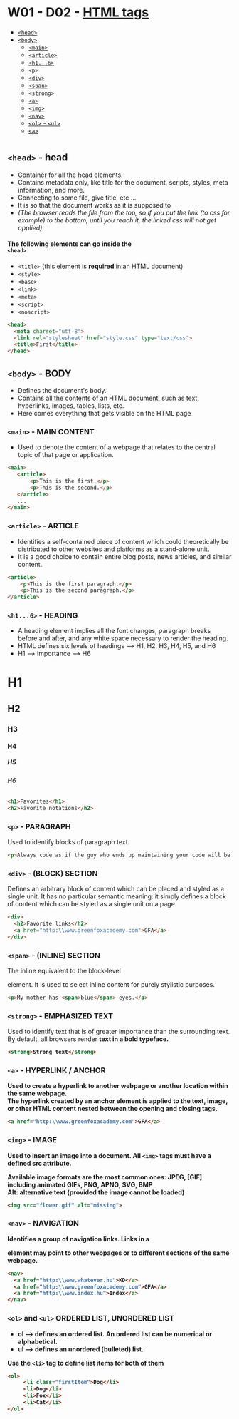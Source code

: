 # W01 - D02 - [HTML tags](https://html.com/tags/)

- [`<head>`](#head---head)
- [`<body>`](#body---body)
    - [`<main>`](#main---main-content)
    - [`<article>`](#article---article)
    - [`<h1...6>`](#h16---heading)
    - [`<p>`](#p---paragraph)
    - [`<div>`](#div---block-section)
    - [`<span>`](#span---inline-section)
    - [`<strong>`](#strong---emphasized-text)
    - [`<a>`](#a---hyperlink--anchor)
    - [`<img>`](#img---image)
    - [`<nav>`](#nav---navigation)
    - [`<ol>` - `<ul>`](#ol-and-ul-ordered-list-unordered-list)
    - [`<a>`](#a---)

#

## `<head>` - head
- Container for all the head elements.
- Contains metadata only, like title for the document, scripts, styles, meta information, and more.
- Connecting to some file, give title, etc ...
- It is so that the document works as it is supposed to
- _(The browser reads the file from the top, so if you put the link (to css for example) to the bottom, until you reach it, the linked css will not get applied)_


#### The following elements can go inside the <br/>`<head>`
- `<title>` (this element is **required** in an HTML document)
- `<style>`
- `<base>`
- `<link>`
- `<meta>`
- `<script>`
- `<noscript>`

```HTML
<head>
  <meta charset="utf-8">
  <link rel="stylesheet" href="style.css" type="text/css">
  <title>First</title>
</head>
```

## `<body>` - BODY
- Defines the document's body.
- Contains all the contents of an HTML document, such as text, hyperlinks, images, tables, lists, etc.
- Here comes everything that gets visible on the HTML page


### `<main>` - MAIN CONTENT
- Used to denote the content of a webpage that relates to the central topic of that page or application.


```HTML
<main>
   <article>
       <p>This is the first.</p>
       <p>This is the second.</p>
   </article>
   ...
</main>
```


### `<article>` - ARTICLE
- Identifies a self-contained piece of content which could theoretically be distributed to other websites and platforms as a stand-alone unit.
- It is a good choice to contain entire blog posts, news articles, and similar content.

```HTML
<article>
    <p>This is the first paragraph.</p>
    <p>This is the second paragraph.</p>
</article>
```

### `<h1...6>` - HEADING
- A heading element implies all the font changes, paragraph breaks before and after, and any white space necessary to render the heading.
- HTML defines six levels of headings --> H1, H2, H3, H4, H5, and H6
- H1 --> importance --> H6

<h1> H1</h1>
<h2> H2</h2>
<h3> H3</h3>
<h4> H4</h4>
<h5> H5</h5>
<h6> H6</h6>

```HTML
<h1>Favorites</h1>
<h2>Favorite notations</h2>
```

### `<p>` - PARAGRAPH
Used to identify blocks of paragraph text.

```HTML
<p>Always code as if the guy who ends up maintaining your code will be a violent psychopath who knows where you live.</p>
```

### `<div>` - (BLOCK) SECTION
Defines an arbitrary block of content which can be placed and styled as a single unit. It has no particular semantic meaning: it simply defines a block of content which can be styled as a single unit on a page.

```HTML
<div>
  <h2>Favorite links</h2>
  <a href="http:\\www.greenfoxacademy.com">GFA</a>
</div>
```

### `<span>` - (INLINE) SECTION
The inline equivalent to the block-level <div> element. It is used to select inline content for purely stylistic purposes.

```HTML
<p>My mother has <span>blue</span> eyes.</p>
```

### `<strong>` - EMPHASIZED TEXT
Used to identify text that is of greater importance than the surrounding text. <br/>
By default, all browsers render <strong> text in a bold typeface.

```HTML
<strong>Strong text</strong>
```

### `<a>` - HYPERLINK / ANCHOR
Used to create a hyperlink to another webpage or another location within the same webpage. <br/>
The hyperlink created by an anchor element is applied to the text, image, or other HTML content nested between the opening and closing <a> tags.

```HTML
<a href="http:\\www.greenfoxacademy.com">GFA</a>
```

### `<img>` - IMAGE
Used to insert an image into a document. All `<img>` tags must have a defined src attribute. 

Available image formats are the most common ones: JPEG, [GIF] including animated GIFs, PNG, APNG, SVG, BMP <br/>
Alt: alternative text (provided the image cannot be loaded)

```HTML
<img src="flower.gif" alt="missing">
```

### `<nav>` - NAVIGATION
Identifies a group of navigation links. Links in a <nav> element may point to other webpages or to different sections of the same webpage.

```HTML
<nav>        
  <a href="http:\\www.whatever.hu">KD</a>
  <a href="http:\\www.greenfoxacademy.com">GFA</a>
  <a href="http:\\www.index.hu">Index</a>
</nav>
```

### `<ol>` and `<ul>` ORDERED LIST, UNORDERED LIST
- ol --> defines an ordered list. An ordered list can be numerical or alphabetical.
- ul --> defines an unordered (bulleted) list.


Use the `<li>` tag to define list items for both of them

```HTML
<ol>
     <li class="firstItem">Dog</li>
     <li>Dog</li>
     <li>Fox</li>
     <li>Cat</li>
</ol>
```
